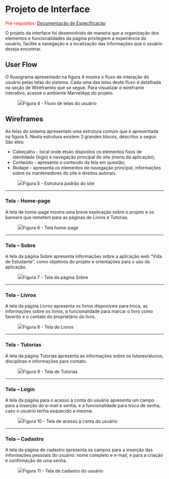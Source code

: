 
# Projeto de Interface

<span style="color:red">Pré-requisitos: <a href="https://github.com/ICEI-PUC-Minas-PMV-ADS/pmv-ads-2022-1-e1-proj-web-t3-vida-de-estudante/blob/main/docs/02-Especificação%20do%20Projeto.md"> Documentação de Especificação</a></span>

O projeto da interface foi desenvolvido de maneira que a organização dos elementos e funcionalidades da página privilegiem a experiência do usuário, facilite a navegação e a localização das informações que o usuário deseja encontrar.

## User Flow

O fluxograma apresentado na figura 4 mostra o fluxo de interação do usuário pelas telas do sistema. Cada uma das telas deste fluxo é detalhada na seção de Wireframes que se segue. Para visualizar o wireframe interativo, acesse o ambiente MarvelApp do projeto.

<figure> 
  <img src="https://user-images.githubusercontent.com/100447878/164073432-97370b51-f334-4c11-b68d-16509af219ef.png"
    <figcaption>Figura 4 - Fluxo de telas do usuário
</figure> 


## Wireframes

As telas do sistema apresentam uma estrutura comum que é apresentada na figura 5. Nesta estrutura existem 3 grandes blocos, descritos a seguir. São eles:
<ul>
  <li>Cabeçalho - local onde etsão dispostos os elementos fixos de identidade (logo) e navegação principal do site (menu da aplicação);</li>
  <li>Conteúdo - apresenta o conteúdo da tela em questão;</li>
  <li>Rodapé - apresenta os elementos de navegação principal, informações sobre os mantenedores do site e direitos autorais.</li>
</ul>

<figure> 
  <img src="https://user-images.githubusercontent.com/100447878/164074128-7b006e50-8621-4964-b0fd-07a90e626673.png"
    <figcaption>Figura 5 - Estrutura padrão do site
</figure> 
<hr>

<h3><b>Tela - Home-page</b></h3>
<p>A tela de home-page mostra uma breve explicação sobre o projeto e os banners que remetem para as páginas de Livros e Tutorias.</p>

<figure> 
  <img src="https://user-images.githubusercontent.com/100447878/164103270-effd2bef-59ad-4f11-8f5d-992d1fce148f.png"
    <figcaption>Figura 6 - Tela home-page
</figure> 
<hr>

<h3><b>Tela – Sobre</b></h3>
<p>A tela da página Sobre apresenta informações sobre a aplicação web “Vida de Estudante”, como objetivos do projeto e orientações para o uso da aplicação.</p>

<figure> 
  <img src="https://user-images.githubusercontent.com/100447878/164103532-492cd669-e8c0-4e3c-a016-b4089e585f0a.png"
    <figcaption>Figura 7 - Tela da página Sobre
</figure> 
<hr>

<h3><b>Tela - Livros</b></h3>
<p>A tela da página Livros apresenta os livros disponíveis para troca, as informações sobre os livros, a funcionalidade para marcar o livro como favorito e o contato do proprietário do livro.</p>

<figure> 
  <img src="https://user-images.githubusercontent.com/100447878/164103569-22336d93-a0ad-4cd2-8797-b30f28400408.png"
    <figcaption>Figura 8 - Tela de Livros
</figure> 
<hr>

<h3><b>Tela - Tutorias</b></h3>
<p>A tela da página Tutorias apresenta as informações sobre os tutores/alunos, disciplinas e informações para contato.</p>

<figure> 
  <img src="https://user-images.githubusercontent.com/100447878/164103593-d6f029fb-e76b-41b8-9336-5f2baf2aafcc.png"
    <figcaption>Figura 9 - Tela de Tutorias
</figure> 
<hr>

<h3><b>Tela – Login</b></h3>
<p>A tela da página para o acesso à conta do usuário apresenta um campo para a inserção do e-mail e senha, e a funcionalidade para troca de senha, caso o usuário tenha esquecido a mesma.</p>

<figure> 
  <img src="https://user-images.githubusercontent.com/100447878/164103617-bbbd9668-9937-42fe-ac35-f85cf8d5abfe.png"
    <figcaption>Figura 10 - Tela de acesso à conta do usuário
</figure>
<hr>

<h3><b>Tela – Cadastro</b></h3>
<p>A tela da página de cadastro apresenta os campos para a inserção das informações pessoais do usuário: nome completo e e-mail, e para a criação e confirmação de uma senha.</p>

<figure> 
  <img src="https://user-images.githubusercontent.com/100447878/164103631-b62135af-59ad-42a5-b3da-44082b731c55.png"
    <figcaption>Figura 11 - Tela de cadastro do usuário
</figure>
